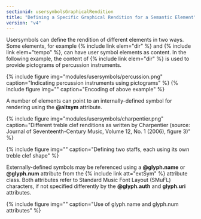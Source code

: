 ```yaml
---
sectionid: usersymbolsGraphicalRendition
title: "Defining a Specific Graphical Rendition for a Semantic Element"
version: "v4"
---
```


Usersymbols can define the rendition of different elements in two ways. Some elements, for example {% include link elem="dir" %} and {% include link elem="tempo" %}, can have user symbol elements as content. In the following example, the content of {% include link elem="dir" %} is used to provide pictograms of percussion instruments.

{% include figure img="modules/usersymbols/percussion.png" caption="Indicating percussion instruments using pictograms" %}
{% include figure img="" caption="Encoding of above example" %}

A number of elements can point to an internally-defined symbol for rendering using the **@altsym** attribute.

{% include figure img="modules/usersymbols/charpentier.png" caption="Different treble clef renditions as written by Charpentier (source: Journal of Seventeenth-Century Music, Volume 12, No. 1 (2006), figure 3)" %}

{% include figure img="" caption="Defining two staffs, each using its own treble clef shape" %}

Externally-defined symbols may be referenced using a **@glyph.name** or **@glyph.num** attribute from the {% include link att="extSym" %} attribute class. Both attributes refer to Standard Music Font Layout (SMuFL) characters, if not specified differently by the **@glyph.auth** and **glyph.uri** attributes.

{% include figure img="" caption="Use of glyph.name and glyph.num attributes" %}
